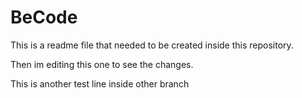 # BeCode

This is a readme file 
that needed to be created 
inside this repository.

Then im editing this one to see the changes. 

This is another test line inside other branch
